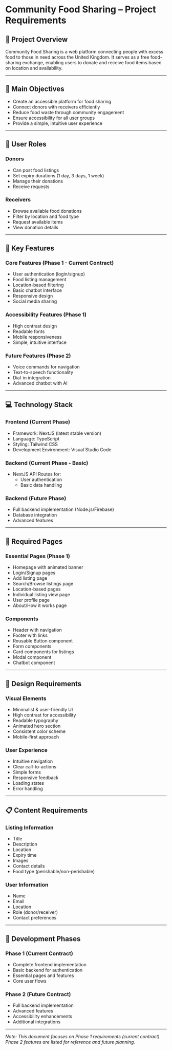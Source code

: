 # Community Food Sharing – Project Requirements

## 📌 Project Overview
Community Food Sharing is a web platform connecting people with excess food to those in need across the United Kingdom. It serves as a free food-sharing exchange, enabling users to donate and receive food items based on location and availability.

---

## 🎯 Main Objectives

- Create an accessible platform for food sharing
- Connect donors with receivers efficiently
- Reduce food waste through community engagement
- Ensure accessibility for all user groups
- Provide a simple, intuitive user experience

---

## 👥 User Roles

### Donors
- Can post food listings
- Set expiry durations (1 day, 3 days, 1 week)
- Manage their donations
- Receive requests

### Receivers
- Browse available food donations
- Filter by location and food type
- Request available items
- View donation details

---

## 🌟 Key Features

### Core Features (Phase 1 - Current Contract)
- User authentication (login/signup)
- Food listing management
- Location-based filtering
- Basic chatbot interface
- Responsive design
- Social media sharing

### Accessibility Features (Phase 1)
- High contrast design
- Readable fonts
- Mobile responsiveness
- Simple, intuitive interface

### Future Features (Phase 2)
- Voice commands for navigation
- Text-to-speech functionality
- Dial-in integration
- Advanced chatbot with AI

---

## 💻 Technology Stack

### Frontend (Current Phase)
- Framework: NextJS (latest stable version)
- Language: TypeScript
- Styling: Tailwind CSS
- Development Environment: Visual Studio Code

### Backend (Current Phase - Basic)
- NextJS API Routes for:
  - User authentication
  - Basic data handling

### Backend (Future Phase)
- Full backend implementation (Node.js/Firebase)
- Database integration
- Advanced features

---

## 📱 Required Pages

### Essential Pages (Phase 1)
- Homepage with animated banner
- Login/Signup pages
- Add listing page
- Search/Browse listings page
- Location-based pages
- Individual listing view page
- User profile page
- About/How it works page

### Components
- Header with navigation
- Footer with links
- Reusable Button component
- Form components
- Card components for listings
- Modal component
- Chatbot component

---

## 🎨 Design Requirements

### Visual Elements
- Minimalist & user-friendly UI
- High contrast for accessibility
- Readable typography
- Animated hero section
- Consistent color scheme
- Mobile-first approach

### User Experience
- Intuitive navigation
- Clear call-to-actions
- Simple forms
- Responsive feedback
- Loading states
- Error handling

---

## 📋 Content Requirements

### Listing Information
- Title
- Description
- Location
- Expiry time
- Images
- Contact details
- Food type (perishable/non-perishable)

### User Information
- Name
- Email
- Location
- Role (donor/receiver)
- Contact preferences

---

## 🔄 Development Phases

### Phase 1 (Current Contract)
- Complete frontend implementation
- Basic backend for authentication
- Essential pages and features
- Core user flows

### Phase 2 (Future Contract)
- Full backend implementation
- Advanced features
- Accessibility enhancements
- Additional integrations

---

*Note: This document focuses on Phase 1 requirements (current contract). Phase 2 features are listed for reference and future planning.*

